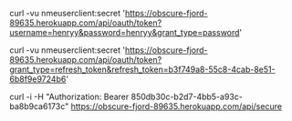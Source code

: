 curl -vu nmeuserclient:secret 'https://obscure-fjord-89635.herokuapp.com/api/oauth/token?username=henryy&password=henryy&grant_type=password'

curl -vu nmeuserclient:secret 'https://obscure-fjord-89635.herokuapp.com/api/oauth/token?grant_type=refresh_token&refresh_token=b3f749a8-55c8-4cab-8e51-6b8f9e9724b6'

curl -i -H "Authorization: Bearer 850db30c-b2d7-4bb5-a93c-ba8b9ca6173c" https://obscure-fjord-89635.herokuapp.com/api/secure